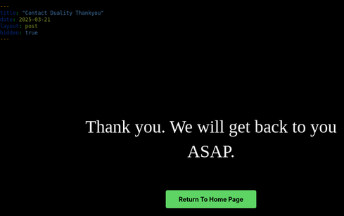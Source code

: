 ```yaml
---
title: "Contact Duality Thankyou"
date: 2025-03-21
layout: post
hidden: true
---
```


<style>
  html {
    overflow-x: hidden;
    position: relative;
    width: 100%;
    margin: 0 !important;
    padding: 0 !important;
    min-height: 100vh;
    background-color: black !important;
    max-width: 100vw;
    box-sizing: border-box;
  }
  
  body {
    background-color: black !important;
    color: white !important;
    max-width: 100vw !important;
    width: 100% !important;
    padding: 0 !important;
    margin: 0 !important;
    display: flex;
    flex-direction: column;
    min-height: 100vh;
    overflow: hidden;
    border: none !important;
  }

  .thankyou-container {
    max-width: 600px;
    margin: 150px auto;
    padding: 0 20px;
    text-align: center;
  }

  .thankyou-title {
    font-size: 2.5rem;
    text-align: center;
    margin-bottom: 60px;
    font-family: "Times New Roman", Times, serif;
    line-height: 1.4;
  }

  .home-button {
    background-color: #5ED464;
    color: black !important;
    border: none;
    padding: 12px 30px;
    cursor: pointer;
    border-radius: 4px;
    font-weight: bold;
    display: inline-block;
    text-decoration: none;
    transition: background-color 0.3s ease;
  }

  .home-button:hover {
    background-color: #4BC054;
    color: black !important;
    text-decoration: none;
  }

  @media (max-width: 768px) {
    .thankyou-title {
      font-size: 2rem;
    }

    .thankyou-container {
      margin: 100px auto;
    }
  }

  /* Hide unnecessary Jekyll elements */
  .site-header, .post-header, .share-links, .post_navi, .site-footer, footer {
    display: none !important;
  }
</style>

<div class="thankyou-container">
  <div class="thankyou-title">Thank you. We will get back to you ASAP.</div>
  <a href="https://glebrazgar.github.io/Duality/" class="home-button">Return To Home Page</a>
</div>